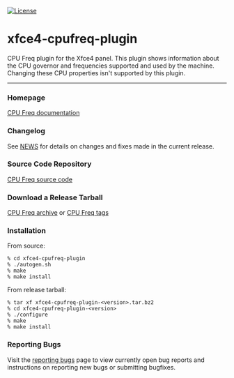[![License](https://img.shields.io/badge/License-GPL%20v2-blue.svg)](https://gitlab.xfce.org/panel-plugins/xfce4-cpufreq-plugin/-/blob/master/COPYING)

# xfce4-cpufreq-plugin

CPU Freq plugin for the Xfce4 panel. This plugin shows information about the CPU governor and frequencies supported and used by the machine. Changing these CPU properties isn't supported by this plugin.

----

### Homepage

[CPU Freq documentation](https://docs.xfce.org/panel-plugins/xfce4-cpufreq-plugin/start)

### Changelog

See [NEWS](https://gitlab.xfce.org/panel-plugins/xfce4-cpufreq-plugin/-/blob/master/NEWS) for details on changes and fixes made in the current release.

### Source Code Repository

[CPU Freq source code](https://gitlab.xfce.org/panel-plugins/xfce4-cpufreq-plugin)

### Download a Release Tarball

[CPU Freq archive](https://archive.xfce.org/src/panel-plugins/xfce4-cpufreq-plugin/)
    or
[CPU Freq tags](https://gitlab.xfce.org/panel-plugins/xfce4-cpufreq-plugin/-/tags)

### Installation

From source:

    % cd xfce4-cpufreq-plugin
    % ./autogen.sh
    % make
    % make install

From release tarball:

    % tar xf xfce4-cpufreq-plugin-<version>.tar.bz2
    % cd xfce4-cpufreq-plugin-<version>
    % ./configure
    % make
    % make install


### Reporting Bugs

Visit the [reporting bugs](https://docs.xfce.org/panel-plugins/xfce4-cpufreq-plugin/bugs) page to view currently open bug reports and instructions on reporting new bugs or submitting bugfixes.
